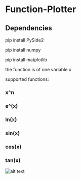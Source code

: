 # Function-Plotter






<h2> Dependencies </h2>

<p> pip install PySide2 </p>
<p> pip install numpy </p>
<p> pip install matplotlib </p>

<p> the function is of one variable x </br>

supported functions:

<h3> x^n </h3>
<h3> e^(x) </h3>
<h3> ln(x)</h3>
<h3> sin(x)</h3>
<h3> cos(x)</h3>
<h3> tan(x) </h3>

![alt text](https://i.imgur.com/Ej8XCT7.png)

